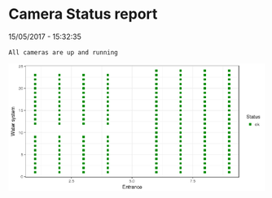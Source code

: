 Camera Status report
================
15/05/2017 - 15:32:35

    All cameras are up and running

![](camreport_files/figure-markdown_github/unnamed-chunk-2-1.png)
